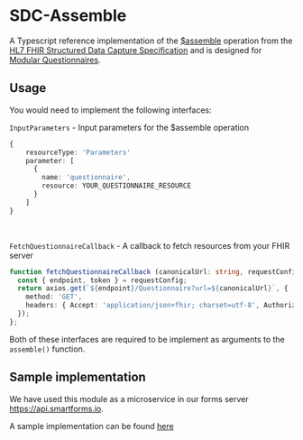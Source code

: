 # SDC-Assemble

A Typescript reference implementation of the [$assemble](http://hl7.org/fhir/uv/sdc/OperationDefinition/Questionnaire-assemble) operation from the [HL7 FHIR Structured Data Capture Specification](http://hl7.org/fhir/uv/sdc/ImplementationGuide/hl7.fhir.uv.sdc) and is designed for [Modular Questionnaires](http://hl7.org/fhir/uv/sdc/modular.html#modular-questionnaires).

## Usage
You would need to implement the following interfaces:

```InputParameters``` - Input parameters for the $assemble operation

```ts
{
    resourceType: 'Parameters'
    parameter: [ 
      {
        name: 'questionnaire',
        resource: YOUR_QUESTIONNAIRE_RESOURCE
      }
    ]
} 
```
<br/>

```FetchQuestionnaireCallback``` - A callback to fetch resources from your FHIR server

```ts
function fetchQuestionnaireCallback (canonicalUrl: string, requestConfig: any) {
  const { endpoint, token } = requestConfig;
  return axios.get(`${endpoint}/Questionnaire?url=${canonicalUrl}`, {
    method: 'GET',
    headers: { Accept: 'application/json+fhir; charset=utf-8', Authorization: `Bearer ${token}`, }
  });
};
```

Both of these interfaces are required to be implement as arguments to the ```assemble()``` function.


## Sample implementation
We have used this module as a microservice in our forms server https://api.smartforms.io. 

A sample implementation can be found [here](https://github.com/aehrc/smart-forms/blob/main/services/assemble-express/src/index.ts#LL43C4-L46C2)




